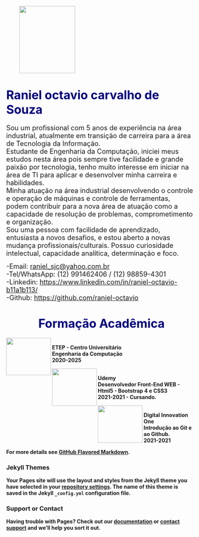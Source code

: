 <p>&nbsp;&nbsp;&nbsp;&nbsp;&nbsp;&nbsp;&nbsp;&nbsp;&nbsp;<img align="center" width="150" height="180" src="https://user-images.githubusercontent.com/83791169/125010990-02881900-e03e-11eb-8b93-aeb9172cb774.png"><br/>

# <b><font COLOR="#000080" size="6">Raniel octavio carvalho de Souza</font></b><br/>

<font size="4">Sou um profissional com 5 anos de experiência na área industrial, atualmente em transição de carreira para a área de Tecnologia da Informação.<br/>
Estudante de Engenharia da Computação, iniciei meus estudos nesta área pois sempre tive facilidade e grande paixão por tecnologia, tenho muito interesse em iniciar na área de TI para aplicar e desenvolver minha carreira e habilidades.<br/>
Minha atuação na área industrial desenvolvendo o controle e operação de máquinas e controle de ferramentas, podem contribuir para a nova área de atuação como a capacidade de resolução de problemas, comprometimento e organização.<br/>
Sou uma pessoa com facilidade de aprendizado, entusiasta a novos desafios, e estou aberto a novas mudança profissionais/culturais. Possuo curiosidade intelectual, capacidade analítica, determinação e foco.</font><br/>

<font size="4">-Email: raniel_sjc@yahoo.com.br<br/>
-Tel/WhatsApp: (12) 991462406 / (12) 98859-4301<br/>
-Linkedin: https://www.linkedin.com/in/raniel-octavio-b11a1b113/<br/>
-Github: https://github.com/raniel-octavio</font><br/>

# &nbsp;&nbsp;&nbsp;&nbsp;&nbsp;&nbsp;&nbsp;&nbsp;&nbsp;&nbsp;&nbsp;&nbsp;&nbsp;<b><font COLOR="#000080" size="6">Formação Acadêmica</font></b><br/>
<img align="left" width="120" height="100" src="https://user-images.githubusercontent.com/83791169/125009152-58f35880-e03a-11eb-8167-9caf93779f0f.jpg"><br/>
<b>ETEP - Centro Universitário<br/><b/>
Engenharia da Computação<br/>
2020-2025<br/>

<img align="left" width="120" height="100" src="https://user-images.githubusercontent.com/83791169/125009198-6a3c6500-e03a-11eb-91e9-84750606b443.jpg"><br/>
<b>Udemy<br/><b/>
Desenvolvedor Front-End WEB - Html5 - Bootstrap 4 e CSS3<br/>
2021-2021 - Cursando.

<img align="left" width="120" height="100" src="https://user-images.githubusercontent.com/83791169/125010374-c2746680-e03c-11eb-96e6-763a18ebdeed.png"> <br/>
<b>Digital Innovation One <br/>
Introdução ao Git e ao Github.<br/>
2021-2021<br/>


For more details see [GitHub Flavored Markdown](https://guides.github.com/features/mastering-markdown/).

### Jekyll Themes

Your Pages site will use the layout and styles from the Jekyll theme you have selected in your [repository settings](https://github.com/raniel-octavio/RanielOctavioCarvalhodeSouza/settings/pages). The name of this theme is saved in the Jekyll `_config.yml` configuration file.

### Support or Contact

Having trouble with Pages? Check out our [documentation](https://docs.github.com/categories/github-pages-basics/) or [contact support](https://support.github.com/contact) and we’ll help you sort it out.
